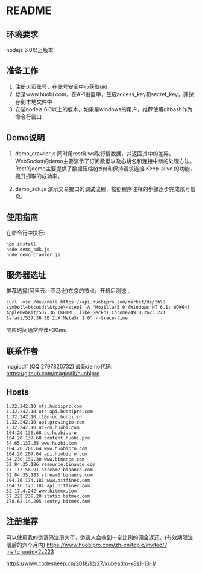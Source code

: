 # README
## 环境要求
nodejs 6.0以上版本

## 准备工作
1. 注册火币账号，在账号安全中心获取uid
2. 登录www.huobi.com，在API设置中，生成access_key和secret_key，并保存到本地文件中
3. 安装nodejs 6.0以上的版本，如果是windows的用户，推荐使用gitbash作为命令行窗口

## Demo说明
1. demo_crawler.js
同时用rest和ws取行情数据，并返回其中的差异。
WebSocket的demo主要演示了订阅数据以及心跳包和连接中断的处理方法。
Rest的demo主要提供了数据压缩(gzip)和保持请求连接 Keep-alive 的功能，提升抓取的成功率。

2. demo_sdk.js
演示交易接口的调试流程，按照程序注释的步骤逐步完成账号信息。

## 使用指南
在命令行中执行:
```
npm install
node demo_sdk.js 
node demo_crawler.js
```

## 服务器选址
推荐选择(阿里云、亚马逊)东京的节点，开机后测速...
```
curl -vso /dev/null https://api.huobipro.com/market/depth\?symbol\=btcusdt\&type\=step1 -A "Mozilla/5.0 (Windows NT 6.1; WOW64) AppleWebKit/537.36 (KHTML, like Gecko) Chrome/49.0.2623.221 Safari/537.36 SE 2.X MetaSr 1.0" --trace-time
```
响应时间通常应该<30ms

## 联系作者
magicdlf (QQ:2797820732)
最新demo代码:
https://github.com/magicdlf/huobipro

## Hosts
```
1.32.242.10 otc.huobipro.com
1.32.242.10 otc-api.huobipro.com
1.32.242.10 l10n-uc.huobi.cn
1.32.242.10 api.growingio.com
1.32.242.10 uc-cn.huobi.com  
104.20.136.68 uc.huobi.pro
104.20.137.68 content.huobi.pro
54.65.137.35 www.huobi.com
104.20.206.64 www.huobipro.com
104.20.207.64 api.huobipro.com
54.230.159.30 www.binance.com
52.84.35.186 resource.binance.com
13.112.58.91 stream2.binance.com
52.84.35.183 stream3.binance.com
104.16.174.181 www.bitfinex.com
104.16.173.181 api.bitfinex.com
52.17.4.242 www.bitmex.com
52.222.238.28 static.bitmex.com
178.62.14.205 sentry.bitmex.com
```

## 注册推荐
可以使用我的邀请码注册火币，邀请人会收到一定比例的佣金返还。(有效期限注册后的六个月内)
https://www.huobipro.com/zh-cn/topic/invited/?invite_code=2z223

https://www.codesheep.cn/2018/12/27/kubeadm-k8s1-13-1/

